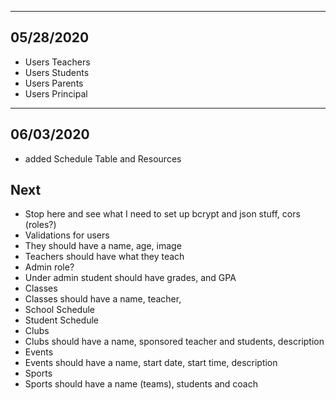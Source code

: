--------------------------------------------------------------------------------
05/28/2020
--------------------------------------------------------------------------------
- Users Teachers
- Users Students
- Users Parents
- Users Principal

--------------------------------------------------------------------------------
06/03/2020
--------------------------------------------------------------------------------
- added Schedule Table and Resources



## Next
- Stop here and see what I need to set up bcrypt and json stuff, cors
(roles?)
- Validations for users
- They should have a name, age, image
- Teachers should have what they teach
- Admin role?
- Under admin student should have grades, and GPA
- Classes
- Classes should have a name, teacher,
- School Schedule
- Student Schedule
- Clubs
- Clubs should have a name, sponsored teacher and students, description
- Events
- Events should have a name, start date, start time, description
- Sports
- Sports should have a name (teams), students and coach
